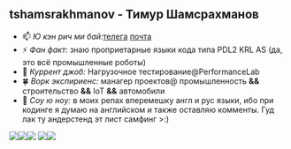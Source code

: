 ## tshamsrakhmanov - Тимур Шамсрахманов

- 📫 *Ю кэн рич ми бай:*[телега](https://t.me/tshamsrakhmanov) [почта](t.shamsrakhmanov@gmail.com)
- ⚡ *Фан факт:* знаю проприетарные языки кода типа PDL2 KRL AS (да, это всё промышленные роботы)
- 👯 *Куррент джоб:* Нагрузочное тестирование@PerformanceLab
- 🍀 *Ворк экспириенс:* манагер проектов@ промышленность **&&** строительство **&&** IoT **&&** автомобили
- 🌱 *Соу ю ноу:* в моих репах вперемешку англ и рус языки, ибо при кодинге я думаю на английском и также оставляю комменты. Гуд лак ту андерстенд эт лист самфинг >:)

![](http://github-profile-summary-cards.vercel.app/api/cards/profile-details?username=tshamsrakhmanov&theme=default)![](http://github-profile-summary-cards.vercel.app/api/cards/repos-per-language?username=tshamsrakhmanov&theme=default)![](http://github-profile-summary-cards.vercel.app/api/cards/most-commit-language?username=tshamsrakhmanov&theme=default)
![](http://github-profile-summary-cards.vercel.app/api/cards/stats?username=tshamsrakhmanov&theme=default)![](http://github-profile-summary-cards.vercel.app/api/cards/productive-time?username=tshamsrakhmanov&theme=default&utcOffset=8)
